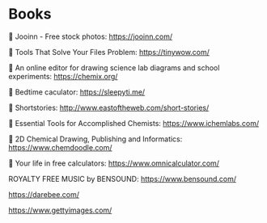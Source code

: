 # Books
🍏  Jooinn - Free stock photos:     https://jooinn.com/

🍊  Tools That Solve Your Files Problem:      https://tinywow.com/

🍓  An online editor for drawing science lab diagrams and school experiments:     https://chemix.org/

🍑  Bedtime caculator:      https://sleepyti.me/

🍓  Shortstories:     http://www.eastoftheweb.com/short-stories/

🍈  Essential Tools for Accomplished Chemists:      https://www.ichemlabs.com/

🥝  2D Chemical Drawing, Publishing and Informatics:      https://www.chemdoodle.com/

🥑  Your life in free calculators:     https://www.omnicalculator.com/

ROYALTY FREE MUSIC by BENSOUND:     https://www.bensound.com/

https://darebee.com/

https://www.gettyimages.com/
